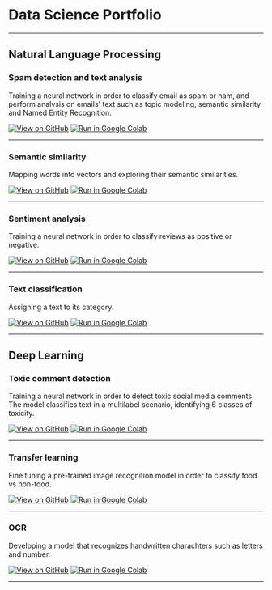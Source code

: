 # Data Science Portfolio
---
## Natural Language Processing

### Spam detection and text analysis

Training a neural network in order to classify email as spam or ham, and perform analysis on emails' text such as topic modeling, semantic similarity and Named Entity Recognition.

[![View on GitHub](https://img.shields.io/badge/GitHub-View_on_GitHub-blue?logo=GitHub)](https://github.com/cusiandrea/datascienceportfolio/blob/main/Spam_Detection.ipynb)
[![Run in Google Colab](https://img.shields.io/badge/Colab-Run_in_Google_Colab-blue?logo=Google&logoColor=FDBA18)](https://drive.google.com/file/d/1YfTMuKgk5wv8a7m4AKpFBLLsTOCpebLT/view?usp=sharing)

---
### Semantic similarity

Mapping words into vectors and exploring their semantic similarities.

[![View on GitHub](https://img.shields.io/badge/GitHub-View_on_GitHub-blue?logo=GitHub)](https://github.com/cusiandrea/datascienceportfolio/blob/main/Spam_Detection.ipynb)
[![Run in Google Colab](https://img.shields.io/badge/Colab-Run_in_Google_Colab-blue?logo=Google&logoColor=FDBA18)](https://drive.google.com/file/d/1YfTMuKgk5wv8a7m4AKpFBLLsTOCpebLT/view?usp=sharing)

---
### Sentiment analysis

Training a neural network in order to classify reviews as positive or negative.

[![View on GitHub](https://img.shields.io/badge/GitHub-View_on_GitHub-blue?logo=GitHub)](https://github.com/cusiandrea/datascienceportfolio/blob/main/Spam_Detection.ipynb)
[![Run in Google Colab](https://img.shields.io/badge/Colab-Run_in_Google_Colab-blue?logo=Google&logoColor=FDBA18)](https://drive.google.com/file/d/1YfTMuKgk5wv8a7m4AKpFBLLsTOCpebLT/view?usp=sharing)

---
### Text classification

Assigning a text to its category.

[![View on GitHub](https://img.shields.io/badge/GitHub-View_on_GitHub-blue?logo=GitHub)](https://github.com/cusiandrea/datascienceportfolio/blob/main/Spam_Detection.ipynb)
[![Run in Google Colab](https://img.shields.io/badge/Colab-Run_in_Google_Colab-blue?logo=Google&logoColor=FDBA18)](https://drive.google.com/file/d/1YfTMuKgk5wv8a7m4AKpFBLLsTOCpebLT/view?usp=sharing)

---
## Deep Learning

### Toxic comment detection

Training a neural network in order to detect toxic social media comments. The model classifies text in a multilabel scenario, identifying 6 classes of toxicity.

[![View on GitHub](https://img.shields.io/badge/GitHub-View_on_GitHub-blue?logo=GitHub)](https://github.com/cusiandrea/datascienceportfolio/blob/main/Spam_Detection.ipynb)
[![Run in Google Colab](https://img.shields.io/badge/Colab-Run_in_Google_Colab-blue?logo=Google&logoColor=FDBA18)](https://drive.google.com/file/d/1YfTMuKgk5wv8a7m4AKpFBLLsTOCpebLT/view?usp=sharing)

---
### Transfer learning

Fine tuning a pre-trained image recognition model in order to classify food vs non-food. 

[![View on GitHub](https://img.shields.io/badge/GitHub-View_on_GitHub-blue?logo=GitHub)](https://github.com/cusiandrea/datascienceportfolio/blob/main/Spam_Detection.ipynb)
[![Run in Google Colab](https://img.shields.io/badge/Colab-Run_in_Google_Colab-blue?logo=Google&logoColor=FDBA18)](https://drive.google.com/file/d/1YfTMuKgk5wv8a7m4AKpFBLLsTOCpebLT/view?usp=sharing)

---
### OCR

Developing a model that recognizes handwritten charachters such as letters and number.

[![View on GitHub](https://img.shields.io/badge/GitHub-View_on_GitHub-blue?logo=GitHub)](https://github.com/cusiandrea/datascienceportfolio/blob/main/Spam_Detection.ipynb)
[![Run in Google Colab](https://img.shields.io/badge/Colab-Run_in_Google_Colab-blue?logo=Google&logoColor=FDBA18)](https://drive.google.com/file/d/1YfTMuKgk5wv8a7m4AKpFBLLsTOCpebLT/view?usp=sharing)

---
